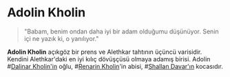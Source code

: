 # Adolin Kholin

> "Babam, benim ondan daha iyi bir adam olduğumu düşünüyor. Senin içi ne yazık ki, o yanılıyor."

**Adolin Kholin** açıkgöz bir prens ve Alethkar tahtının üçüncü varisidir. Kendini Alethkar'daki en iyi kılıç dövüşçüsü olmaya adamış birisi. Adolin #[Dalinar Kholin'in](characters/dalinar) oğlu, #[Renarin Kholin](characters/renarin)'in abisi, #[Shallan Davar'ın](characters/shallan) kocasıdır.
